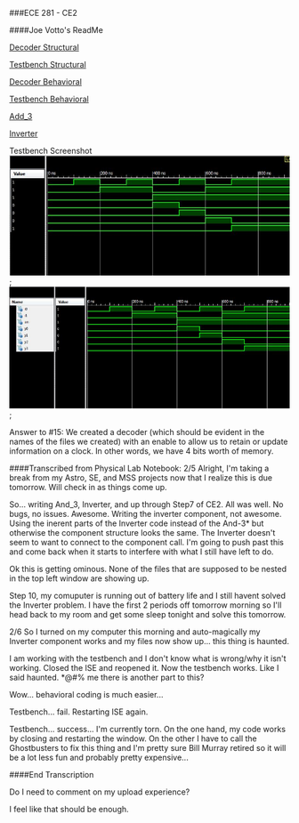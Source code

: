###ECE 281 - CE2

####Joe Votto's ReadMe

[Decoder Structural](https://github.com/Farseer14/CE2_Votto/blob/master/Decoder_Structural.vhd)

[Testbench Structural](https://github.com/Farseer14/CE2_Votto/blob/master/CE2_Testbench.vhd)

[Decoder Behavioral](https://github.com/Farseer14/CE2_Votto/blob/master/Decoder_Behavioral.vhd)

[Testbench Behavioral](https://github.com/Farseer14/CE2_Votto/blob/master/Decoder_Behavioral_Testbench.vhd)

[Add_3](https://github.com/Farseer14/CE2_Votto/blob/master/And_3.vhd)

[Inverter](https://github.com/Farseer14/CE2_Votto/blob/master/Inverter.vhd)



Testbench Screenshot
![Structural Testbench Screenshot](https://github.com/Farseer14/CE2_Votto/blob/master/CE2_Testbench.JPG);
![Behavioral Testbench Screenshot](https://github.com/Farseer14/CE2_Votto/blob/master/CE2_Behavioral_Testbench.JPG);


Answer to #15:
We created a decoder (which should be evident in the names of the files we created) with an enable to allow us to retain or update information on a clock. In other words, we have 4 bits worth of memory.

####Transcribed from Physical Lab Notebook:
2/5
Alright, I'm taking a break from my Astro, SE, and MSS projects now that I realize this is due tomorrow. Will check in as things come up.

So... writing And_3, Inverter, and up through Step7 of CE2. All was well. No bugs, no issues. Awesome. Writing the inverter component, not awesome. Using the inerent parts of the Inverter code instead of the And-3* but otherwise the component structure looks the same. The Inverter doesn't seem to want to connect to the component call. I'm going to push past this and come back when it starts to interfere with what I still have left to do.

Ok this is getting ominous. None of the files that are supposed to be nested in the top left window are showing up.

Step 10, my comuputer is running out of battery life and I still havent solved the Inverter problem. I have the first 2 periods off tomorrow morning so I'll head back to my room and get some sleep tonight and solve this tomorrow.

2/6
So I turned on my computer this morning and auto-magically my Inverter component works and my files now show up... this thing is haunted.

I am working with the testbench and I don't know what is wrong/why it isn't working. Closed the ISE and reopened it. Now the testbench works. Like I said haunted. *@#% me there is another part to this?

Wow... behavioral coding is much easier...

Testbench... fail. Restarting ISE again.

Testbench... success... I'm currently torn. On the one hand, my code works by closing and restarting the window. On the other I have to call the Ghostbusters to fix this thing and I'm pretty sure Bill Murray retired so it will be a lot less fun and probably pretty expensive...

####End Transcription

Do I need to comment on my upload experience? 

I feel like that should be enough.
